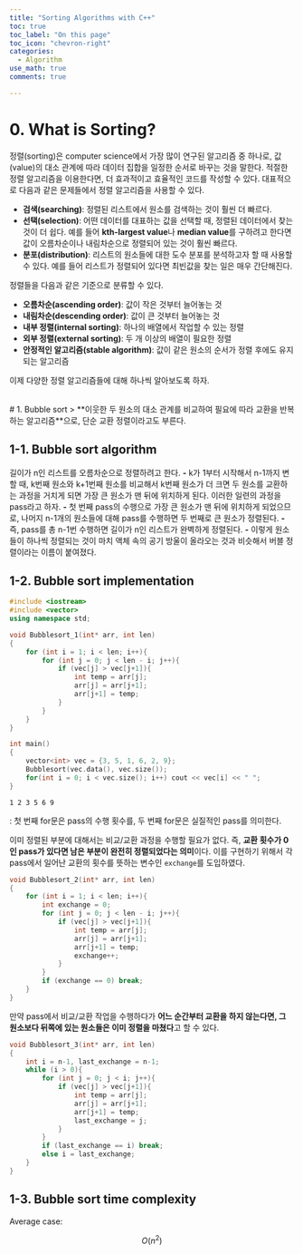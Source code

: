 ```yaml
---
title: "Sorting Algorithms with C++"
toc: true
toc_label: "On this page"
toc_icon: "chevron-right"
categories:
  - Algorithm
use_math: true
comments: true

---
```


# 0. What is Sorting?
정렬(sorting)은 computer science에서 가장 많이 연구된 알고리즘 중 하나로, 값(value)의 대소 관계에 따라 데이터 집합을 일정한 순서로 바꾸는 것을 말한다. 적절한 정렬 알고리즘을 이용한다면, 더 효과적이고 효율적인 코드를 작성할 수 있다. 대표적으로 다음과 같은 문제들에서 정렬 알고리즘을 사용할 수 있다.
- **검색(searching)**: 정렬된 리스트에서 원소를 검색하는 것이 훨씬 더 빠르다.
- **선택(selection)**: 어떤 데이터를 대표하는 값을 선택할 때, 정렬된 데이터에서 찾는 것이 더 쉽다. 예를 들어 **kth-largest value**나 **median value**를 구하려고 한다면 값이 오름차순이나 내림차순으로 정렬되어 있는 것이 훨씬 빠르다.
- **분포(distribution)**: 리스트의 원소들에 대한 도수 분포를 분석하고자 할 때 사용할 수 있다. 예를 들어 리스트가 정렬되어 있다면 최빈값을 찾는 일은 매우 간단해진다.

정렬들을 다음과 같은 기준으로 분류할 수 있다.
- **오름차순(ascending order)**: 값이 작은 것부터 늘어놓는 것
- **내림차순(descending order)**: 값이 큰 것부터 늘어놓는 것
- **내부 정렬(internal sorting)**: 하나의 배열에서 작업할 수 있는 정렬
- **외부 정렬(external sorting)**: 두 개 이상의 배열이 필요한 정렬
- **안정적인 알고리즘(stable algorithm)**: 값이 같은 원소의 순서가 정렬 후에도 유지되는 알고리즘

이제 다양한 정렬 알고리즘들에 대해 하나씩 알아보도록 하자.


<br/>
# 1. Bubble sort
> **이웃한 두 원소의 대소 관계를 비교하여 필요에 따라 교환을 반복하는 알고리즘**으로, 단순 교환 정렬이라고도 부른다.

## 1-1. Bubble sort algorithm
길이가 n인 리스트를 오름차순으로 정렬하려고 한다.
**-** k가 1부터 시작해서 n-1까지 변할 때, k번째 원소와 k+1번째 원소를 비교해서 k번째 원소가 더 크면 두 원소를 교환하는 과정을 거치게 되면 가장 큰 원소가 맨 뒤에 위치하게 된다. 이러한 일련의 과정을 pass라고 하자.
**-** 첫 번째 pass의 수행으로 가장 큰 원소가 맨 뒤에 위치하게 되었으므로, 나머지 n-1개의 원소들에 대해 pass를 수행하면 두 번째로 큰 원소가 정렬된다.
**-** 즉, pass를 총 n-1번 수행하면 길이가 n인 리스트가 완벽하게 정렬된다.
**-** 이렇게 원소들이 하나씩 정렬되는 것이 마치 액체 속의 공기 방울이 올라오는 것과 비슷해서 버블 정렬이라는 이름이 붙여졌다.

## 1-2. Bubble sort implementation
```cpp
#include <iostream>
#include <vector>
using namespace std;

void Bubblesort_1(int* arr, int len)
{
    for (int i = 1; i < len; i++){
        for (int j = 0; j < len - i; j++){
            if (vec[j] > vec[j+1]){
                int temp = arr[j];
                arr[j] = arr[j+1];
                arr[j+1] = temp;
            }
        }
    }
}

int main()
{
    vector<int> vec = {3, 5, 1, 6, 2, 9};
    Bubblesort(vec.data(), vec.size());
    for(int i = 0; i < vec.size(); i++) cout << vec[i] << " ";
}
```
```
1 2 3 5 6 9
```
: 첫 번째 for문은 pass의 수행 횟수를, 두 번째 for문은 실질적인 pass를 의미한다.

이미 정렬된 부분에 대해서는 비교/교환 과정을 수행할 필요가 없다. 즉, **교환 횟수가 0인 pass가 있다면 남은 부분이 완전히 정렬되었다는 의미**이다. 이를 구현하기 위해서 각 pass에서 일어난 교환의 횟수를 뜻하는 변수인 `exchange`를 도입하였다.
```cpp
void Bubblesort_2(int* arr, int len)
{
    for (int i = 1; i < len; i++){
        int exchange = 0;
        for (int j = 0; j < len - i; j++){
            if (vec[j] > vec[j+1]){
                int temp = arr[j];
                arr[j] = arr[j+1];
                arr[j+1] = temp;
                exchange++;
            }
        }
        if (exchange == 0) break;
    }
}
```

만약 pass에서 비교/교환 작업을 수행하다가 **어느 순간부터 교환을 하지 않는다면, 그 원소보다 뒤쪽에 있는 원소들은 이미 정렬을 마쳤다**고 할 수 있다.
```cpp
void Bubblesort_3(int* arr, int len)
{
    int i = n-1, last_exchange = n-1;
    while (i > 0){
        for (int j = 0; j < i; j++){
            if (vec[j] > vec[j+1]){
                int temp = arr[j];
                arr[j] = arr[j+1];
                arr[j+1] = temp;
                last_exchange = j;
            }
        }
        if (last_exchange == i) break;
        else i = last_exchange;
    }
}
```

## 1-3. Bubble sort time complexity
Average case: 

$$O(n^2)$$


















